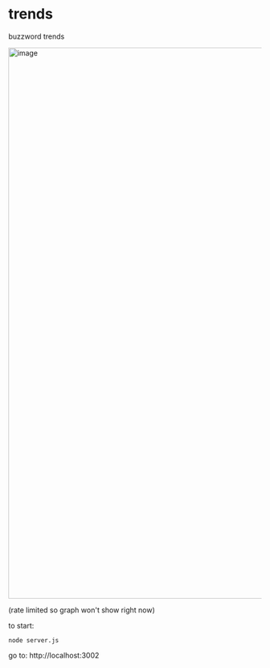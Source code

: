 # trends
buzzword trends

<img width="1094" alt="image" src="https://github.com/andorsk/trends/assets/8604639/5c313c6d-efa1-421b-826d-b2a4cfce7d2c">

(rate limited so graph won't show right now)

to start:

`node server.js`

go to: http://localhost:3002
